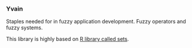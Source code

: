 ### Yvain

Staples needed for in fuzzy application development. Fuzzy operators and fuzzy systems. 

This library is highly based on [R library called sets](https://github.com/cran/sets).
